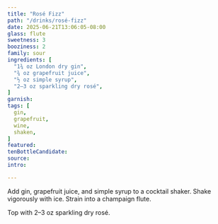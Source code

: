 ```yaml
---
title: "Rosé Fizz"
path: "/drinks/rosé-fizz"
date: 2025-06-21T13:06:05-08:00
glass: flute
sweetness: 3
booziness: 2
family: sour
ingredients: [
  "1¾ oz London dry gin",
  "¾ oz grapefruit juice",
  "½ oz simple syrup",
  "2–3 oz sparkling dry rosé",
]
garnish:
tags: [
  gin,
  grapefruit,
  wine,
  shaken,
]
featured:
tenBottleCandidate:
source:
intro:

---
```

Add gin, grapefruit juice, and simple syrup to a cocktail shaker.
Shake vigorously with ice.
Strain into a champaign flute.

Top with 2–3 oz sparkling dry rosé.
